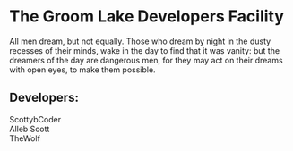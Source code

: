 # The Groom Lake Developers Facility
All men dream, but not equally. Those who dream by night in the dusty recesses of their minds, wake in the day to find that it was vanity: but the dreamers of the day are dangerous men, for they may act on their dreams with open eyes, to make them possible.

## Developers: 
ScottybCoder <Truman Scott Buffington><br>
Alleb Scott  <Sebastian Scott Buffington><br>
TheWolf      <Winston Terrance Wolfe><br>
                       
